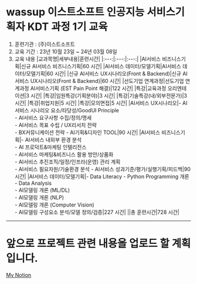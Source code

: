 # wassup 이스트소프트 인공지능 서비스기획자 KDT 과정 1기 교육

1. 훈련기관 : (주)이스트소프트
2. 교육 기간 : 23년 10월 23일 ~ 24년 03월 08일
3. 교육 내용
|교과목명|세부내용|훈련시간|
|:---:|:---:|:---:|
|AI서비스 비즈니스기획|신규 AI서비스 비즈니스기획|60 시간|
|AI서비스 데이터/모델기획|AI서비스 데이터/모델기획|60 시간|
|신규 AI서비스 UX시나리오(Front & Backend)|신규 AI서비스 UX시나리오(Front & Backend)|60 시간|
|선도기업 연계과정|선도기업 연계과정 AI서비스기획 (EST Pain Point 해결)|122 시간|
|특강|교육과정 오리엔테이션|3 시간|
|특강|임원특강(기획분야)|3 시간|
|특강|기술특강(내/외부전문가)|3 시간|
|특강|취업지원|5 시간|
|특강|모의면접|5 시간|
|AI서비스 UX시나리오|- AI서비스 시나리오 요소/타당성/GoodUI Principle<br>- AI서비스 요구사항 수집/정의/명세<br>- AI서비스 목표 수립 / UX리서치 전략<br>- BX커뮤니케이션 전략 - AI기획&디자인 TOOL|90 시간|
|AI서비스 비즈니스기획|- AI서비스 내외부 환경 분석<br>- AI 프로덕트&마케팅 인텔리전스<br>- AI서비스 마케팅&비즈니스 활용 방안/상품화<br>- AI서비스 추진조직/일정/인프라(운영) 관리 계획<br>- AI서비스 필요자원/기술환경 분석 - AI서비스 성과기준/평가/실행기획/피드백|90 시간|
|AI서비스 데이터/모델기획|- Data Literacy - Python Programming 개론<br>- Data Analysis<br>- AI모델링 개론 (ML/DL)<br>- AI모델링 개론 (NLP)<br>- AI모델링 개론 (Computer Vision)<br>- AI모델링 구성요소 분석/모델 정의/검증|227 시간|
||총 훈련시간|728 시간|


----------------

# 앞으로 프로젝트 관련 내용을 업로드 할 계획입니다.

[My Notion](https://www.notion.so/oreumi/2dbe408ce2274b83b48ad4e76109e96f?v=f300e8cb623c4f6aa001f7611ec123e0 "Link")
